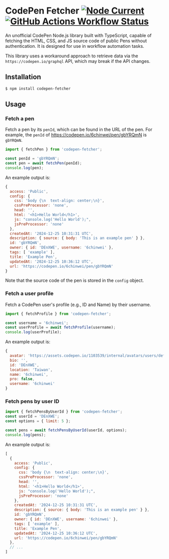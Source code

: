 # CodePen Fetcher [![Node Current](https://img.shields.io/node/v/codepen-fetcher)](https://www.npmjs.com/package/codepen-fetcher) [![GitHub Actions Workflow Status](https://img.shields.io/github/actions/workflow/status/6chinwei/codepen-fetcher/test.yaml?branch=main&label=Test)](https://github.com/6chinwei/codepen-fetcher/actions/workflows/test.yaml)

An unofficial CodePen Node.js library built with TypeScript, capable of fetching the HTML, CSS, and JS source code of public Pens without authentication. It is designed for use in workflow automation tasks.

This library uses a workaround approach to retrieve data via the `https://codepen.io/graphql` API, which may break if the API changes.

## Installation
```bash
$ npm install codepen-fetcher
```

## Usage
### Fetch a pen
Fetch a pen by its `penId`, which can be found in the URL of the pen. For example, the `penId` of https://codepen.io/6chinwei/pen/gbYRQmN is `gbYRQmN`.

```javascript
import { fetchPen } from 'codepen-fetcher';

const penId = 'gbYRQmN';
const pen = await fetchPen(penId);
console.log(pen);
```
An example output is:
```javascript
{
  access: 'Public',
  config: {
    css: 'body {\n  text-align: center;\n}',
    cssPreProcessor: 'none',
    head: '',
    html: '<h1>Hello World</h1>',
    js: "console.log('Hello World');",
    jsPreProcessor: 'none'
  },
  createdAt: '2024-12-25 10:31:31 UTC',
  description: { source: { body: 'This is an example pen' } },
  id: 'gbYRQmN',
  owner: { id: 'DEnXWE', username: '6chinwei' },
  tags: [ 'example' ],
  title: 'Example Pen',
  updatedAt: '2024-12-25 10:36:12 UTC',
  url: 'https://codepen.io/6chinwei/pen/gbYRQmN'
}
```
Note that the source code of the pen is stored in the `config` object.

### Fetch a user profile
Fetch a CodePen user's profile (e.g., ID and Name) by their username.

```javascript
import { fetchProfile } from 'codepen-fetcher';

const username = '6chinwei';
const userProfile = await fetchProfile(username);
console.log(userProfile);
```
An example output is:
```javascript
{
  avatar: 'https://assets.codepen.io/1103539/internal/avatars/users/default.png?format=auto&version=1734538260',
  bio: '',
  id: 'DEnXWE',
  location: 'Taiwan',
  name: '6chinwei',
  pro: false,
  username: '6chinwei'
}
```

### Fetch pens by user ID
```javascript
import { fetchPensByUserId } from 'codepen-fetcher';
const userId = 'DEnXWE';
const options = { limit: 5 };

const pens = await fetchPensByUserId(userId, options);
console.log(pens);
```
An example output is:
```javascript
[
  {
    access: 'Public',
    config: {
      css: 'body {\n  text-align: center;\n}',
      cssPreProcessor: 'none',
      head: '',
      html: '<h1>Hello World</h1>',
      js: "console.log('Hello World');",
      jsPreProcessor: 'none'
    },
    createdAt: '2024-12-25 10:31:31 UTC',
    description: { source: { body: 'This is an example pen' } },
    id: 'gbYRQmN',
    owner: { id: 'DEnXWE', username: '6chinwei' },
    tags: [ 'example' ],
    title: 'Example Pen',
    updatedAt: '2024-12-25 10:36:12 UTC',
    url: 'https://codepen.io/6chinwei/pen/gbYRQmN'
  },
  // ...
]
```
